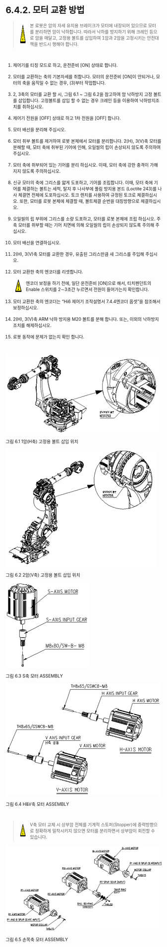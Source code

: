 ﻿# 6.4.2. 모터 교환 방법

<blockquote>
<table border="0">
<thead>
  <tr>
    <td><img src="../../_assets/주의표시.png" width = 60 height = 60> </td>
    <td colspan="4">본 로봇은 암의 자세 유지용 브레이크가 모터에 내장되어 있으므로 모터를 분리하면 암이 낙하합니다. 따라서 낙하를 방지하기 위해 크레인 등으로 암을 매달고, 고정용 볼트를 삽입하여 1암과 2암을 고정시키는 안전대책을 반드시 행해야 합니다.</td>
  </tr>
</thead>
</table>
</blockquote>

<br>

<ol style="list-style-type:decimal" start="1">
<li>
제어기를 티칭 모드로 하고, 운전준비 [ON] 상태로 합니다. 
</li><br>
<li>
모터를 교환하는 축의 기본자세를 취합니다. 모터의 운전준비 [ON]이 안되거나, 모터의 축을 움직일 수 없는 경우, (3)부터 작업합니다.
</li><br>
<li>2, 3축의 모터를 교환 할 시, 그림 6.1 ~ 그림 6.2을 참고하여 암 낙하방지 고정 볼트를 삽입합니다. 고정볼트를 삽입 할 수 없는 경우 크레인 등을 이용하여 낙하방지조치를 취하십시오.
</li><br>
<li>제어기 전원을 [OFF] 상태로 하고 1차 전원을 [OFF] 합니다.
</li><br>
<li>모터 배선을 분리해 주십시오.
</li><br>
<li>모터 취부 볼트를 제거하여 로봇 본체에서 모터를 분리합니다.
2(H), 3(V)축 모터를 분해할 때, 모터 축에 취부된 기어에 인해, 오일씰의 립이 손상되지 않도록 주의하여 주십시오.
</li><br>
<li>모터 축에 취부되어 있는 기어를 분리 하십시오. 
이때, 모터 축에 강한 충격이 가해지지 않도록 주의하십시오.
</li><br>
<li>신규 모터의 축에 그리스를 얇게 도포하고, 기어를 조립합니다.
이때, 모터 축에 기어를 체결하는 볼트는 세척, 탈지 후 나사부에 풀림 방지용 본드 (Loctite 243)를 나사 체결면 전체에 도포하십시오. 토크 렌치를 사용하여 규정된 토크로 체결하십시오. 또한, 모터를 로봇 본체에 체결할 때, 볼트체결 순번을 대칭방향으로 체결하십시오.
</li><br>
<li>오일씰의 립 부위에 그리스를 소량 도포하고, 모터를 로봇 본체에 조립 하십시오. 주축 모터를 취부할 때는 기어 치면에 의해 오일씰의 립이 손상되지 않도록 주의해 주십시오.
</li><br>
<li>모터 배선을 연결하십시오.
</li><br>
<li>2(H), 3(V)축 모터를 교환한 경우, 유출된 그리스만큼 새 그리스를 주입해 주십시오.
</li><br>
<li>모터 교환한 축의 엔코더를 리셋합니다.<br>
<table>
<thead>
  <tr>
    <td><img src="../../_assets/주의표시.png" width = 40 height = 40> </td>
    <td colspan="4">엔코더 보정을 하기 전에, 일단 운전준비 [ON]으로 해서, 티치펜던트의 Enable 스위치를 2∼3초간 누르면서 전원이 들어가는지 확인합니다.</td>
  </tr>
</thead>
</table>  
</li>
<li>
모터 교환한 축의 엔코더는 “Hi6 제어기 조작설명서 7.4.4엔코더 옵셋”을 참조해서 보정하십시오.
</li><br>
<li>2(H), 3(V)축 ARM 낙하 방지용 M20 볼트를 분해 합니다. 또는, 이외의 낙하방지조치를 해제하십시오.
</li><br>
<li>로봇 동작에 문제가 없는지 확인 합니다.
</li>
</ol>

<br>

![](../../_assets/그림_6.1_arm축_고정용_볼트_삽입_위치.png)

그림 6.1 1암(H축) 고정용 볼트 삽입 위치


![](../../_assets/그림_6.2_arm축_고정용_볼트_삽입_위치.png)

그림 6.2 2암(V축) 고정용 볼트 삽입 위치


![](../../_assets/그림_6.3_s축모터.png)

그림 6.3 S축 모터 ASSEMBLY

![](../../_assets/그림_6.4_h_v축모터.png)

그림 6.4 H&V축 모터 ASSEMBLY

<br>
<blockquote>
<table border="0">
<thead>
  <tr>
    <td><img src="../../_assets/주의표시.png" width = 40 height = 40> </td>
    <td colspan="4">V축 모터 교체 시 상부암 전체를 기계적 스토퍼(Stopper)에 중력방향으로 정확하게 밀착시키지 않으면 모터를 분리하면서 상부암이 회전할 수 있습니다.</td>
  </tr>
</thead>
</table>  
</blockquote>

![](../../_assets/그림_6.5_손목축모터.png)

그림 6.5 손목축 모터 ASSEMBLY